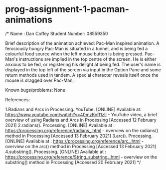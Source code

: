 # prog-assignment-1-pacman-animations
/*
Name :  Dan Coffey
Student Number:  08559350

Brief description of the animation achieved:
Pac-Man inspired animation. A ferociously hungry Pac-Man is situated in a tunnel, and is being fed a colourful food source when the left mouse button is being pressed.
Pac-Man's instructions are implied in the top centre of the screen. He is either anxious to be fed, or registering his delight at being fed.
The user's name is displayed in the top left of the screen via input in the Option Pane and some return methods used in tandem.
A special character reveals itself once the mouse is dragged over Pac-Man.

Known bugs/problems:  None

References:

1.Radians and Arcs in Processing. YouTube. [ONLINE] Available at:
  https://www.youtube.com/watch?v=40mzKoR1zII - YouTube video, a brief overview of using Radians and Arcs in Processing
  [Accessed 12 February 2021]
2.radians(). Processing. [ONLINE] Available at :
  https://processing.org/reference/radians_.html - overview on the radians() method in Processing
  [Accessed 13 February 2021]
3.arc(). Processing. [ONLINE] Available at : 
  https://processing.org/reference/arc_.html - overview on the arc() method in Processing
  [Accessed 13 February 2021]
4.substring(). Processing. [ONLINE] Available at :
  https://processing.org/reference/String_substring_.html - overview on the substring() method in Processing
  [Accessed 20 February 2021]
*/
